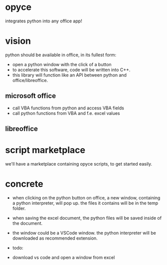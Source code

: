 # opyce
integrates python into any office app!

# vision

python should be available in office, in its fullest form:
- open a python window with the click of a button
- to accelerate this software, code will be written into C++.
- this library will function like an API between python and office/libreoffice.

## microsoft office
- call VBA functions from python and access VBA fields
- call python functions from VBA and f.e. excel values
## libreoffice

# script marketplace
we'll have a marketplace containing opyce scripts, to get started easily.

# concrete
- when clicking on the python button on office, a new window, containing a python interpreter, will pop up. the files it contains will be in the temp folder.
- when saving the excel document, the python files will be saved inside of the document.
- the window could be a VSCode window. the python interpreter will be downloaded as recommended extension.

- todo:
-   download vs code and open a window from excel
